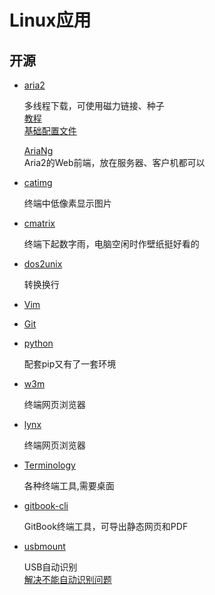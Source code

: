 # Linux应用

## 开源

- [aria2](https://aria2.github.io/)

    多线程下载，可使用磁力链接、种子  
    [教程](https://yorkchou.com/aria2.html)  
    [基础配置文件](http://aria2c.com/usage.html)  
    
    [AriaNg](https://github.com/mayswind/AriaNg)  
    Aria2的Web前端，放在服务器、客户机都可以

- [catimg](https://github.com/posva/catimg)

    终端中低像素显示图片

- [cmatrix](https://github.com/abishekvashok/cmatrix)

    终端下起数字雨，电脑空闲时作壁纸挺好看的

- [dos2unix](http://dos2unix.sourceforge.net/)

    转换换行

- [Vim](https://github.com/vim/vimhttps://www.vim.org/)

- [Git](https://git-scm.com/)

- [python](https://www.python.org/)

    配套pip又有了一套环境

- [w3m](http://w3m.sourceforge.net/)

    终端网页浏览器

- [lynx](https://lynx.browser.org/)

    终端网页浏览器

- [Terminology](https://www.enlightenment.org/about-terminology.md)

    各种终端工具,需要桌面

- [gitbook-cli](https://github.com/GitbookIO/gitbook-cli)

    GitBook终端工具，可导出静态网页和PDF

- [usbmount](https://github.com/rbrito/usbmount)

    USB自动识别  
    [解决不能自动识别问题](https://blog.csdn.net/weihan1314/article/details/8806630)